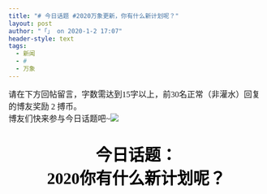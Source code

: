 ```yaml
---
title: "# 今日话题 #2020万象更新，你有什么新计划呢？"
layout: post
author: "「」 on 2020-1-2 17:07"
header-style: text
tags:
  - 新闻
  - #
  - 万象
---
```


<head></head>
<body>
 <font face="宋体"><font size="3">请在下方回帖留言，字数需达到15字以上，前30名正常（非灌水）回复的博友奖励 2 搏币。<br> 博友们快来参与今日话题吧~<img src="https://bbs.boniu123.cc/static/image/smiley/3tuzki_emoticons/tuzki_028.gif" smilieid="144"><br> <br> </font></font>
 <br> 
 <div align="center"> 
  <font color="#000"><font face="微软雅黑"><font size="6"><strong>今日话题：</strong></font></font></font> 
 </div> 
 <div align="center"> 
  <font face="微软雅黑"><font size="6"><font color="#000000"><strong>2020你有什么新计划呢？</strong></font></font></font> 
 </div>
 <br>
</body>


